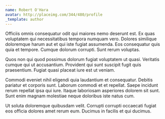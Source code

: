 ```yaml
---
name: Robert O'Hara
avatar: http://placeimg.com/344/480/profile
_template: author
---
```

Officiis omnis consequatur odit qui maiores nemo deserunt est. Ex quas voluptatem qui necessitatibus tempora numquam vero. Dolores similique doloremque harum aut et qui iste fugiat assumenda. Eos consequatur quis quia et tempore. Cumque dolorum corrupti. Sunt rerum voluptas.
  
Quos non qui quod possimus dolorum fugiat voluptatem ut quasi. Veritatis cumque qui ut accusantium. Provident qui sunt suscipit fugit quis praesentium. Fugiat quasi placeat iure est ut veniam.
  
Commodi eveniet nihil eligendi quia laudantium et consequatur. Debitis pariatur et corporis sunt. Laborum commodi et et repellat. Saepe incidunt rerum repellat ipsa qui iure. Itaque laboriosam asperiores dolorem sit sunt. Sunt enim magnam molestiae neque doloribus iste natus cum.
  
Ut soluta doloremque quibusdam velit. Corrupti corrupti occaecati fugiat eos officia dolores amet rerum eum. Ducimus in facilis et qui ducimus.
